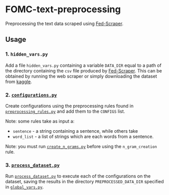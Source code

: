 # FOMC-text-preprocessing
Preprocessing the text data scraped using [Fed-Scraper](https://github.com/rw19842/Fed-Scraper).

## Usage

### 1. `hidden_vars.py`
Add a file `hidden_vars.py` containing a variable `DATA_DIR` equal to a path of the directory containing the `csv` file produced by [Fed-Scraper](https://github.com/rw19842/Fed-Scraper). This can be obtained by running the web scraper or simply downloading the dataset from [kaggle](https://www.kaggle.com/datasets/edwardbickerton/fomc-text-data).

### 2. [`configurations.py`](configurations.py)
Create configurations using the preprocessing rules found in [`preprocessing_rules.py`](preprocessing_rules.py) and add them to the `CONFIGS` list.

Note: some rules take as input a:
- `sentence` - a string containing a sentence, while others take
- `word_list` - a list of strings which are each words from a sentence.

Note: you must run [`create_n_grams.py`](create_n_grams.py) before using the `n_gram_creation` rule.

### 3. [`process_dataset.py`](process_dataset.py)
Run [`process_dataset.py`](process_dataset.py) to execute each of the configurations on the dataset, saving the results in the directory `PREPROCESSED_DATA_DIR` specified in [`global_vars.py`](global_vars.py).
